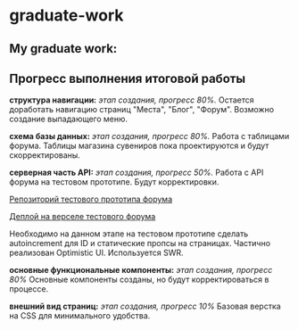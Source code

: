# graduate-work
## My graduate work:

## Прогресс выполнения итоговой работы

**структура навигации:** _этап создания, прогресс 80%._
Остается доработать навигацию страниц "Места", "Блог", "Форум".
Возможно создание выпадающего меню.

**схема базы данных:** _этап создания, прогресс  80%._ 
Работа с таблицами форума. Таблицы магазина сувениров пока проектируются и будут скорректированы.

**серверная часть API:** _этап создания, прогресс 50%._ 
Работа с API форума на тестовом прототипе. Будут корректировки.

[Репозиторий тестового прототипа форума](https://github.com/AlexIgn88/rest-component-training)

[Деплой на верселе тестового форума](https://rest-component-training.vercel.app/testforum)

Необходимо на данном этапе на тестовом прототипе сделать autoincrement для ID и статические пропсы на страницах.
Частично реализован Optimistic UI.
Используется SWR.

**основные функциональные компоненты:** _этап создания, прогресс  80%_
Основные компоненты созданы, но будут корректироваться в процессе.

**внешний вид страниц:** _этап создания, прогресс 10%_ 
Базовая верстка на CSS для минимального удобства.